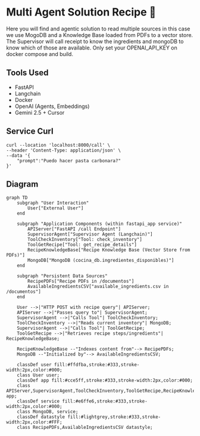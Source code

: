 # Multi Agent Solution Recipe 🍷

Here you will find and agentic solution to read multiple sources in this case we use MogoDB and a Knowledge Base loaded from PDFs to a vector store. The Supervisor will call receipt to know the ingredients and mongoDB to know which of those are available. Only set your OPENAI_API_KEY on docker compose and build.

## Tools Used
* FastAPI
* Langchain
* Docker
* OpenAI (Agents, Embeddings)
* Gemini 2.5 + Cursor

## Service Curl

```
curl --location 'localhost:8000/call' \
--header 'Content-Type: application/json' \
--data '{
    "prompt":"Puedo hacer pasta carbonara?"
}'
```

## Diagram

```mermaid
graph TD
    subgraph "User Interaction"
        User["External User"]
    end

    subgraph "Application Components (within fastapi_app service)"
        APIServer["FastAPI /call Endpoint"]
        SupervisorAgent["Supervisor Agent (Langchain)"]
        ToolCheckInventory["Tool: check_inventory"]
        ToolGetRecipe["Tool: get_recipe_details"]
        RecipeKnowledgeBase["Recipe Knowledge Base (Vector Store from PDFs)"]
        MongoDB["MongoDB (cocina_db.ingredientes_disponibles)"]
    end

    subgraph "Persistent Data Sources"
        RecipePDFs["Recipe PDFs in /documentos"]
        AvailableIngredientsCSV["available_ingredients.csv in /documentos"]
    end

    User -->|"HTTP POST with recipe query"| APIServer;
    APIServer -->|"Passes query to"| SupervisorAgent;
    SupervisorAgent -->|"Calls Tool"| ToolCheckInventory;
    ToolCheckInventory -->|"Reads current inventory"| MongoDB;
    SupervisorAgent -->|"Calls Tool"| ToolGetRecipe;
    ToolGetRecipe -->|"Retrieves recipe steps/ingredients"| RecipeKnowledgeBase;

    RecipeKnowledgeBase --"Indexes content from"--> RecipePDFs;
    MongoDB --"Initialized by"--> AvailableIngredientsCSV;

    classDef user fill:#ffdfba,stroke:#333,stroke-width:2px,color:#000;
    class User user;
    classDef app fill:#cce5ff,stroke:#333,stroke-width:2px,color:#000;
    class APIServer,SupervisorAgent,ToolCheckInventory,ToolGetRecipe,RecipeKnowledgeBase app;
    classDef service fill:#e6ffe6,stroke:#333,stroke-width:2px,color:#000;
    class MongoDB, service;
    classDef datastyle fill:#lightgrey,stroke:#333,stroke-width:2px,color:#FFF;
    class RecipePDFs,AvailableIngredientsCSV datastyle;
``` 